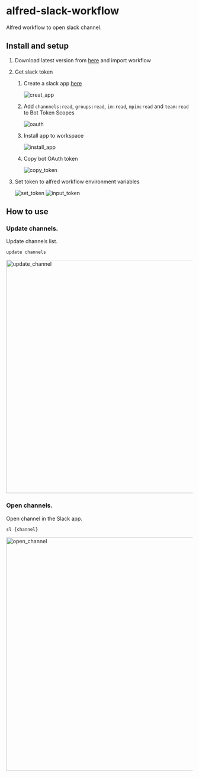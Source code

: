 # alfred-slack-workflow

Alfred workflow to open slack channel.

## Install and setup

1. Download latest version from [here](https://github.com/razvm/alfred-slack-workflow/releases) and import workflow

2. Get slack token
   1. Create a slack app [here](https://api.slack.com/apps/new)

       ![creat_app](https://user-images.githubusercontent.com/25761599/114042525-793b3c00-98c0-11eb-9414-c3a7a0d1f1a8.png)

   2. Add `channnels:read`, `groups:read`, `im:read`, `mpim:read` and `team:read` to Bot Token Scopes

       ![oauth](https://user-images.githubusercontent.com/25761599/114047810-f072cf00-98c4-11eb-95c9-c93a057c11de.png)

   3. Install app to workspace

       ![install_app](https://user-images.githubusercontent.com/25761599/114044687-60cc2100-98c2-11eb-9c53-2a5cfeca003f.png)

   4. Copy bot OAuth token

       ![copy_token](https://user-images.githubusercontent.com/25761599/114048616-b2c27600-98c5-11eb-93f1-bebe2815a1f1.png)

3. Set token to alfred workflow environment variables

    ![set_token](https://user-images.githubusercontent.com/25761599/114048868-e56c6e80-98c5-11eb-9789-3a75b4d27bbd.png)
    ![input_token](https://user-images.githubusercontent.com/25761599/114049347-57dd4e80-98c6-11eb-8100-382f68874670.png)

## How to use

### Update channels.

Update channels list.

`update channels`

<img width="629" alt="update_channel" src="https://user-images.githubusercontent.com/25761599/114295936-71a7ad00-9ae3-11eb-8e40-fc67d729770e.png">

### Open channels.

Open channel in the Slack app.

`sl {channel}`

<img width="630" alt="open_channel" src="https://user-images.githubusercontent.com/25761599/114295940-740a0700-9ae3-11eb-9bd5-18ca053b9ab5.png">
